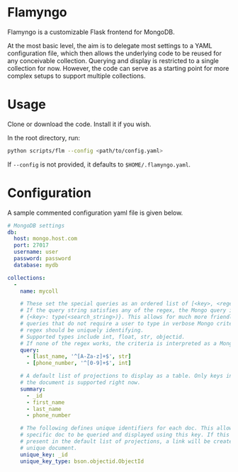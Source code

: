 # Flamyngo

Flamyngo is a customizable Flask frontend for MongoDB.

At the most basic level, the aim is to delegate most settings to a YAML
configuration file, which then allows the  underlying code to be reused for
any conceivable collection. Querying and display is restricted to a single
collection for now. However, the code can serve as a starting point for more
complex setups to support multiple collections.

# Usage

Clone or download the code. Install it if you wish.

In the root directory, run:

```bash
python scripts/flm --config <path/to/config.yaml>
```

If `--config` is not provided, it defaults to `$HOME/.flamyngo.yaml`.

# Configuration

A sample commented configuration yaml file is given below.

```yaml
# MongoDB settings
db:
  host: mongo.host.com
  port: 27017
  username: user
  password: password
  database: mydb

collections:
  -
    name: mycoll

    # These set the special queries as an ordered list of [<key>, <regex string>, <type>].
    # If the query string satisfies any of the regex, the Mongo query is set as
    # {<key>: type(<search_string>)}. This allows for much more friendly setups for common
    # queries that do not require a user to type in verbose Mongo criteria. Each
    # regex should be uniquely identifying.
    # Supported types include int, float, str, objectid.
    # If none of the regex works, the criteria is interpreted as a Mongo-like dict query.
    query:
      - [last_name, '^[A-Za-z]+$', str]
      - [phone_number, '^[0-9]+$', int]

    # A default list of projections to display as a table. Only keys in the root of
    # the document is supported right now.
    summary:
      - _id
      - first_name
      - last_name
      - phone_number

    # The following defines unique identifiers for each doc. This allows each
    # specific doc to be queried and displayed using this key. If this key is
    # present in the default list of projections, a link will be created to each
    # unique document.
    unique_key: _id
    unique_key_type: bson.objectid.ObjectId
```
